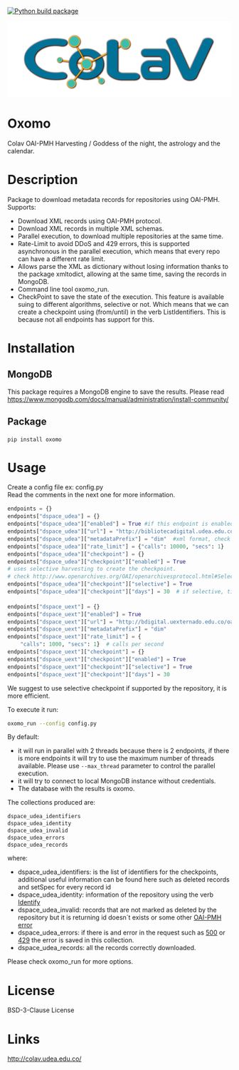 [![Python build package](https://github.com/colav/Oxomo/actions/workflows/python-package.yml/badge.svg)](https://github.com/colav/Oxomo/actions/workflows/python-package.yml)
<center><img src="https://raw.githubusercontent.com/colav/colav.github.io/master/img/Logo.png"/></center>

# Oxomo
Colav OAI-PMH Harvesting / Goddess of the night, the astrology and the calendar.

# Description
Package to download metadata records for repositories using OAI-PMH.
Supports:
* Download XML records using OAI-PMH protocol.
* Download XML records in multiple XML schemas.
* Parallel execution, to download multiple repositories at the same time.
* Rate-Limit to avoid DDoS and 429 errors, this is supported asynchronous in the parallel execution, which means that every repo can have a different rate limit.
* Allows parse the XML as dictionary without losing information thanks to the package xmltodict, allowing at the same time, saving the records in MongoDB.
* Command line tool oxomo_run.
* CheckPoint to save the state of the execution. This feature is available suing to different algorithms, selective or not. Which means that we can create a checkpoint using (from/until) in the verb ListIdentifiers. This is because not all endpoints has support for this.

# Installation

## MongoDB
This package requires a MongoDB engine to save the results.
Please read https://www.mongodb.com/docs/manual/administration/install-community/

## Package
`pip install oxomo`

# Usage

Create a config file ex: config.py <br>
Read the comments in the next one for more information.
```python
endpoints = {}
endpoints["dspace_udea"] = {}
endpoints["dspace_udea"]["enabled"] = True #if this endpoint is enabled
endpoints["dspace_udea"]["url"] = "http://bibliotecadigital.udea.edu.co/oai/request"
endpoints["dspace_udea"]["metadataPrefix"] = "dim"  #xml format, check if the list in the repository using
endpoints["dspace_udea"]["rate_limit"] = {"calls": 10000, "secs": 1}
endpoints["dspace_udea"]["checkpoint"] = {}
endpoints["dspace_udea"]["checkpoint"]["enabled"] = True
# uses selective harvesting to create the checkpoint.
# check http://www.openarchives.org/OAI/openarchivesprotocol.html#SelectiveHarvesting
endpoints["dspace_udea"]["checkpoint"]["selective"] = True
endpoints["dspace_udea"]["checkpoint"]["days"] = 30  # if selective, time step

endpoints["dspace_uext"] = {}
endpoints["dspace_uext"]["enabled"] = True
endpoints["dspace_uext"]["url"] = "http://bdigital.uexternado.edu.co/oai/request"
endpoints["dspace_uext"]["metadataPrefix"] = "dim"
endpoints["dspace_uext"]["rate_limit"] = {
    "calls": 1000, "secs": 1}  # calls per second
endpoints["dspace_uext"]["checkpoint"] = {}
endpoints["dspace_uext"]["checkpoint"]["enabled"] = True
endpoints["dspace_uext"]["checkpoint"]["selective"] = True
endpoints["dspace_uext"]["checkpoint"]["days"] = 30

```

We suggest to use selective checkpoint if supported by the repository, it is more efficient.

To execute it run:
```bash
oxomo_run --config config.py
```

By default:
* it will run in parallel with 2 threads because there is 2 endpoints, if there is more endpoints it will try to use the maximum number of threads available. Please use `--max_thread` parameter to control the parallel execution.
* it will  try to connect to local MongoDB instance without credentials.
* The database with the results is oxomo.

The collections produced are:
```
dspace_udea_identifiers
dspace_udea_identity
dspace_udea_invalid
dspace_udea_errors
dspace_udea_records
```
where:
* dspace_udea_identifiers: is the list of identifiers for the checkpoints, additional useful information can be found here such as deleted records and setSpec for every record id
* dspace_udea_identity: information of the repository using the verb [Identify](http://www.openarchives.org/OAI/openarchivesprotocol.html#Identify)
* dspace_udea_invalid: records that are not marked as deleted by the repository but it is returning id doesn´t exists or some other [OAI-PMH error](http://www.openarchives.org/OAI/openarchivesprotocol.html#ErrorConditions)
* dspace_udea_errors: if there is and error in the request such as [500](https://developer.mozilla.org/es/docs/Web/HTTP/Status/500) or [429](https://developer.mozilla.org/en-US/docs/Web/HTTP/Status/429) the error is saved in this collection.
* dspace_udea_records: all the records correctly downloaded.

Please check oxomo_run for more options.

# License
BSD-3-Clause License

# Links
http://colav.udea.edu.co/



